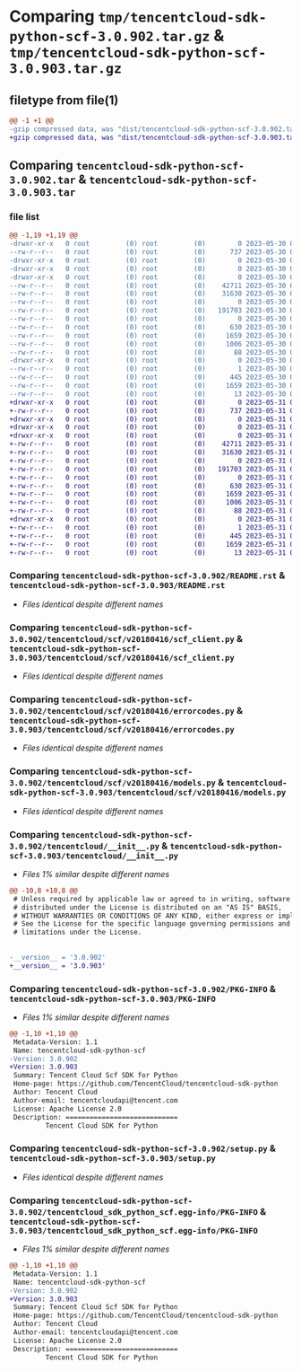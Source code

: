 # Comparing `tmp/tencentcloud-sdk-python-scf-3.0.902.tar.gz` & `tmp/tencentcloud-sdk-python-scf-3.0.903.tar.gz`

## filetype from file(1)

```diff
@@ -1 +1 @@
-gzip compressed data, was "dist/tencentcloud-sdk-python-scf-3.0.902.tar", last modified: Tue May 30 00:30:30 2023, max compression
+gzip compressed data, was "dist/tencentcloud-sdk-python-scf-3.0.903.tar", last modified: Wed May 31 02:18:33 2023, max compression
```

## Comparing `tencentcloud-sdk-python-scf-3.0.902.tar` & `tencentcloud-sdk-python-scf-3.0.903.tar`

### file list

```diff
@@ -1,19 +1,19 @@
-drwxr-xr-x   0 root         (0) root         (0)        0 2023-05-30 00:30:30.000000 tencentcloud-sdk-python-scf-3.0.902/
--rw-r--r--   0 root         (0) root         (0)      737 2023-05-30 00:30:29.000000 tencentcloud-sdk-python-scf-3.0.902/README.rst
-drwxr-xr-x   0 root         (0) root         (0)        0 2023-05-30 00:30:30.000000 tencentcloud-sdk-python-scf-3.0.902/tencentcloud/
-drwxr-xr-x   0 root         (0) root         (0)        0 2023-05-30 00:30:30.000000 tencentcloud-sdk-python-scf-3.0.902/tencentcloud/scf/
-drwxr-xr-x   0 root         (0) root         (0)        0 2023-05-30 00:30:30.000000 tencentcloud-sdk-python-scf-3.0.902/tencentcloud/scf/v20180416/
--rw-r--r--   0 root         (0) root         (0)    42711 2023-05-30 00:30:29.000000 tencentcloud-sdk-python-scf-3.0.902/tencentcloud/scf/v20180416/scf_client.py
--rw-r--r--   0 root         (0) root         (0)    31630 2023-05-30 00:30:29.000000 tencentcloud-sdk-python-scf-3.0.902/tencentcloud/scf/v20180416/errorcodes.py
--rw-r--r--   0 root         (0) root         (0)        0 2023-05-30 00:30:29.000000 tencentcloud-sdk-python-scf-3.0.902/tencentcloud/scf/v20180416/__init__.py
--rw-r--r--   0 root         (0) root         (0)   191703 2023-05-30 00:30:29.000000 tencentcloud-sdk-python-scf-3.0.902/tencentcloud/scf/v20180416/models.py
--rw-r--r--   0 root         (0) root         (0)        0 2023-05-30 00:30:29.000000 tencentcloud-sdk-python-scf-3.0.902/tencentcloud/scf/__init__.py
--rw-r--r--   0 root         (0) root         (0)      630 2023-05-30 00:30:29.000000 tencentcloud-sdk-python-scf-3.0.902/tencentcloud/__init__.py
--rw-r--r--   0 root         (0) root         (0)     1659 2023-05-30 00:30:30.000000 tencentcloud-sdk-python-scf-3.0.902/PKG-INFO
--rw-r--r--   0 root         (0) root         (0)     1006 2023-05-30 00:30:29.000000 tencentcloud-sdk-python-scf-3.0.902/setup.py
--rw-r--r--   0 root         (0) root         (0)       88 2023-05-30 00:30:30.000000 tencentcloud-sdk-python-scf-3.0.902/setup.cfg
-drwxr-xr-x   0 root         (0) root         (0)        0 2023-05-30 00:30:30.000000 tencentcloud-sdk-python-scf-3.0.902/tencentcloud_sdk_python_scf.egg-info/
--rw-r--r--   0 root         (0) root         (0)        1 2023-05-30 00:30:30.000000 tencentcloud-sdk-python-scf-3.0.902/tencentcloud_sdk_python_scf.egg-info/dependency_links.txt
--rw-r--r--   0 root         (0) root         (0)      445 2023-05-30 00:30:30.000000 tencentcloud-sdk-python-scf-3.0.902/tencentcloud_sdk_python_scf.egg-info/SOURCES.txt
--rw-r--r--   0 root         (0) root         (0)     1659 2023-05-30 00:30:30.000000 tencentcloud-sdk-python-scf-3.0.902/tencentcloud_sdk_python_scf.egg-info/PKG-INFO
--rw-r--r--   0 root         (0) root         (0)       13 2023-05-30 00:30:30.000000 tencentcloud-sdk-python-scf-3.0.902/tencentcloud_sdk_python_scf.egg-info/top_level.txt
+drwxr-xr-x   0 root         (0) root         (0)        0 2023-05-31 02:18:33.000000 tencentcloud-sdk-python-scf-3.0.903/
+-rw-r--r--   0 root         (0) root         (0)      737 2023-05-31 02:18:33.000000 tencentcloud-sdk-python-scf-3.0.903/README.rst
+drwxr-xr-x   0 root         (0) root         (0)        0 2023-05-31 02:18:33.000000 tencentcloud-sdk-python-scf-3.0.903/tencentcloud/
+drwxr-xr-x   0 root         (0) root         (0)        0 2023-05-31 02:18:33.000000 tencentcloud-sdk-python-scf-3.0.903/tencentcloud/scf/
+drwxr-xr-x   0 root         (0) root         (0)        0 2023-05-31 02:18:33.000000 tencentcloud-sdk-python-scf-3.0.903/tencentcloud/scf/v20180416/
+-rw-r--r--   0 root         (0) root         (0)    42711 2023-05-31 02:18:33.000000 tencentcloud-sdk-python-scf-3.0.903/tencentcloud/scf/v20180416/scf_client.py
+-rw-r--r--   0 root         (0) root         (0)    31630 2023-05-31 02:18:33.000000 tencentcloud-sdk-python-scf-3.0.903/tencentcloud/scf/v20180416/errorcodes.py
+-rw-r--r--   0 root         (0) root         (0)        0 2023-05-31 02:18:33.000000 tencentcloud-sdk-python-scf-3.0.903/tencentcloud/scf/v20180416/__init__.py
+-rw-r--r--   0 root         (0) root         (0)   191703 2023-05-31 02:18:33.000000 tencentcloud-sdk-python-scf-3.0.903/tencentcloud/scf/v20180416/models.py
+-rw-r--r--   0 root         (0) root         (0)        0 2023-05-31 02:18:33.000000 tencentcloud-sdk-python-scf-3.0.903/tencentcloud/scf/__init__.py
+-rw-r--r--   0 root         (0) root         (0)      630 2023-05-31 02:18:33.000000 tencentcloud-sdk-python-scf-3.0.903/tencentcloud/__init__.py
+-rw-r--r--   0 root         (0) root         (0)     1659 2023-05-31 02:18:33.000000 tencentcloud-sdk-python-scf-3.0.903/PKG-INFO
+-rw-r--r--   0 root         (0) root         (0)     1006 2023-05-31 02:18:33.000000 tencentcloud-sdk-python-scf-3.0.903/setup.py
+-rw-r--r--   0 root         (0) root         (0)       88 2023-05-31 02:18:33.000000 tencentcloud-sdk-python-scf-3.0.903/setup.cfg
+drwxr-xr-x   0 root         (0) root         (0)        0 2023-05-31 02:18:33.000000 tencentcloud-sdk-python-scf-3.0.903/tencentcloud_sdk_python_scf.egg-info/
+-rw-r--r--   0 root         (0) root         (0)        1 2023-05-31 02:18:33.000000 tencentcloud-sdk-python-scf-3.0.903/tencentcloud_sdk_python_scf.egg-info/dependency_links.txt
+-rw-r--r--   0 root         (0) root         (0)      445 2023-05-31 02:18:33.000000 tencentcloud-sdk-python-scf-3.0.903/tencentcloud_sdk_python_scf.egg-info/SOURCES.txt
+-rw-r--r--   0 root         (0) root         (0)     1659 2023-05-31 02:18:33.000000 tencentcloud-sdk-python-scf-3.0.903/tencentcloud_sdk_python_scf.egg-info/PKG-INFO
+-rw-r--r--   0 root         (0) root         (0)       13 2023-05-31 02:18:33.000000 tencentcloud-sdk-python-scf-3.0.903/tencentcloud_sdk_python_scf.egg-info/top_level.txt
```

### Comparing `tencentcloud-sdk-python-scf-3.0.902/README.rst` & `tencentcloud-sdk-python-scf-3.0.903/README.rst`

 * *Files identical despite different names*

### Comparing `tencentcloud-sdk-python-scf-3.0.902/tencentcloud/scf/v20180416/scf_client.py` & `tencentcloud-sdk-python-scf-3.0.903/tencentcloud/scf/v20180416/scf_client.py`

 * *Files identical despite different names*

### Comparing `tencentcloud-sdk-python-scf-3.0.902/tencentcloud/scf/v20180416/errorcodes.py` & `tencentcloud-sdk-python-scf-3.0.903/tencentcloud/scf/v20180416/errorcodes.py`

 * *Files identical despite different names*

### Comparing `tencentcloud-sdk-python-scf-3.0.902/tencentcloud/scf/v20180416/models.py` & `tencentcloud-sdk-python-scf-3.0.903/tencentcloud/scf/v20180416/models.py`

 * *Files identical despite different names*

### Comparing `tencentcloud-sdk-python-scf-3.0.902/tencentcloud/__init__.py` & `tencentcloud-sdk-python-scf-3.0.903/tencentcloud/__init__.py`

 * *Files 1% similar despite different names*

```diff
@@ -10,8 +10,8 @@
 # Unless required by applicable law or agreed to in writing, software
 # distributed under the License is distributed on an "AS IS" BASIS,
 # WITHOUT WARRANTIES OR CONDITIONS OF ANY KIND, either express or implied.
 # See the License for the specific language governing permissions and
 # limitations under the License.
 
 
-__version__ = '3.0.902'
+__version__ = '3.0.903'
```

### Comparing `tencentcloud-sdk-python-scf-3.0.902/PKG-INFO` & `tencentcloud-sdk-python-scf-3.0.903/PKG-INFO`

 * *Files 1% similar despite different names*

```diff
@@ -1,10 +1,10 @@
 Metadata-Version: 1.1
 Name: tencentcloud-sdk-python-scf
-Version: 3.0.902
+Version: 3.0.903
 Summary: Tencent Cloud Scf SDK for Python
 Home-page: https://github.com/TencentCloud/tencentcloud-sdk-python
 Author: Tencent Cloud
 Author-email: tencentcloudapi@tencent.com
 License: Apache License 2.0
 Description: ============================
         Tencent Cloud SDK for Python
```

### Comparing `tencentcloud-sdk-python-scf-3.0.902/setup.py` & `tencentcloud-sdk-python-scf-3.0.903/setup.py`

 * *Files identical despite different names*

### Comparing `tencentcloud-sdk-python-scf-3.0.902/tencentcloud_sdk_python_scf.egg-info/PKG-INFO` & `tencentcloud-sdk-python-scf-3.0.903/tencentcloud_sdk_python_scf.egg-info/PKG-INFO`

 * *Files 1% similar despite different names*

```diff
@@ -1,10 +1,10 @@
 Metadata-Version: 1.1
 Name: tencentcloud-sdk-python-scf
-Version: 3.0.902
+Version: 3.0.903
 Summary: Tencent Cloud Scf SDK for Python
 Home-page: https://github.com/TencentCloud/tencentcloud-sdk-python
 Author: Tencent Cloud
 Author-email: tencentcloudapi@tencent.com
 License: Apache License 2.0
 Description: ============================
         Tencent Cloud SDK for Python
```

